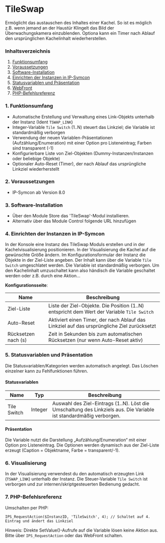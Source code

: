 # TileSwap
Ermöglicht das austauschen des Inhaltes einer Kachel. So ist es möglich z.B. wenn jemand an der Haustür Klingelt das Bild der Überwachungskamera einzublenden. Optiona kann ein Timer nach Ablauf den ursprünglichen Kachelinhalt wiederherstellen.

### Inhaltsverzeichnis

1. [Funktionsumfang](#1-funktionsumfang)
2. [Voraussetzungen](#2-voraussetzungen)
3. [Software-Installation](#3-software-installation)
4. [Einrichten der Instanzen in IP-Symcon](#4-einrichten-der-instanzen-in-ip-symcon)
5. [Statusvariablen und Präsentation](#5-statusvariablen-und-präsentation)
6. [WebFront](#6-webfront)
7. [PHP-Befehlsreferenz](#7-php-befehlsreferenz)

### 1. Funktionsumfang

* Automatische Erstellung und Verwaltung eines Link-Objekts unterhalb der Instanz (Ident `TSWAP_LINK`)
* Integer-Variable `Tile Switch` (1..N) steuert das Linkziel; die Variable ist standardmäßig verborgen
* Verwendung der neuen Variablen-Präsentationen (Aufzählung/Enumeration) mit einer Option pro Listeneintrag; Farben sind transparent (-1)
* Konfigurierbare Liste von Ziel-Objekten (Dummy-Instanzen/Instanzen oder beliebige Objekte)
* Optionaler Auto-Reset (Timer), der nach Ablauf das ursprüngliche Linkziel wiederherstellt

### 2. Voraussetzungen

- IP-Symcon ab Version 8.0

### 3. Software-Installation

* Über den Module Store das 'TileSwap'-Modul installieren.
* Alternativ über das Module Control folgende URL hinzufügen

### 4. Einrichten der Instanzen in IP-Symcon
In der Konsole eine Instanz des TileSwap Moduls erstellen und in der Kachelvisualisierung positionieren. In der Visualisierung die Kachel auf die gewünschte Größe ändern.
Im Konfigurationsformular der Instanz die Objekte in der Ziel-Liste angeben. Der Inhalt kann über die Variable `Tile Switch` umgeschlatet werden. Die Variable ist standardmäßig verborgen. Um den Kachelinhalt umzuschaltet kann also händisch die Variable geschaltet werden oder z.B. durch eine Aktion...

__Konfigurationsseite__:

Name               | Beschreibung
------------------ | ------------------
Ziel-Liste         | Liste der Ziel-Objekte. Die Position (1..N) entspricht dem Wert der Variable `Tile Switch`
Auto-Reset         | Aktiviert einen Timer, der nach Ablauf das Linkziel auf das ursprüngliche Ziel zurücksetzt
Rücksetzen nach (s)| Zeit in Sekunden bis zum automatischen Rücksetzen (nur wenn Auto-Reset aktiv)

### 5. Statusvariablen und Präsentation

Die Statusvariablen/Kategorien werden automatisch angelegt. Das Löschen einzelner kann zu Fehlfunktionen führen.

#### Statusvariablen

Name         | Typ     | Beschreibung
------------- | ------- | ------------
Tile Switch  | Integer | Auswahl des Ziel-Eintrags (1..N). Löst die Umschaltung des Linkziels aus. Die Variable ist standardmäßig verborgen.

#### Präsentation

Die Variable nutzt die Darstellung „Aufzählung/Enumeration“ mit einer Option pro Listeneintrag. Die Optionen werden dynamisch aus der Ziel-Liste erzeugt (Caption = Objektname, Farbe = transparent/-1).

### 6. Visualisierung

In der Visualisierung verwendest du den automatisch erzeugten Link (`TSWAP_LINK`) unterhalb der Instanz. Die Steuer-Variable `Tile Switch` ist verborgen und zur internen/skriptgesteuerten Bedienung gedacht.

### 7. PHP-Befehlsreferenz

Umschalten per PHP:

```
IPS_RequestAction($InstanzID, 'TileSwitch', 4); // Schaltet auf 4. Eintrag und ändert das Linkziel
```

Hinweis: Direkte SetValue()-Aufrufe auf die Variable lösen keine Aktion aus. Bitte über `IPS_RequestAction` oder das WebFront schalten.